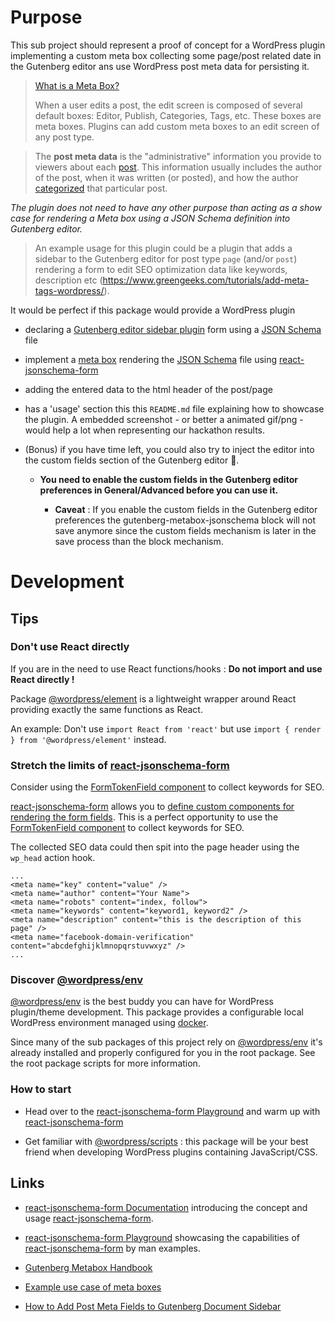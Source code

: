 # Purpose

This sub project should represent a proof of concept for a WordPress plugin implementing a custom meta box collecting some page/post related date in the Gutenberg editor ans use WordPress post meta data for persisting it.

> [What is a Meta Box?](https://developer.wordpress.org/plugins/metadata/custom-meta-boxes/#what-is-a-meta-box)
>
> When a user edits a post, the edit screen is composed of several default boxes: Editor, Publish, Categories, Tags, etc. These boxes are meta boxes. Plugins can add custom meta boxes to an edit screen of any post type.

> The **post meta data** is the "administrative" information you provide to viewers about each [post](https://codex.wordpress.org/Glossary#Post "Glossary"). This information usually includes the author of the post, when it was written (or posted), and how the author [categorized](https://codex.wordpress.org/Glossary#Category "Glossary") that particular post.

_The plugin does not need to have any other purpose than acting as a show case for rendering a Meta box using a JSON Schema definition into Gutenberg editor._

> An example usage for this plugin could be a plugin that adds a sidebar to the Gutenberg editor for post type `page` (and/or `post`) rendering a form to edit SEO optimization data like keywords, description etc (https://www.greengeeks.com/tutorials/add-meta-tags-wordpress/).

It would be perfect if this package would provide a WordPress plugin

- declaring a [Gutenberg editor sidebar plugin](https://developer.wordpress.org/block-editor/how-to-guides/plugin-sidebar-0/) form using a [JSON Schema](https://rjsf-team.github.io/react-jsonschema-form/) file

- implement a [meta box](https://wholesomecode.net/create-custom-meta-boxes-using-the-wordpress-block-editor-gutenberg/) rendering the [JSON Schema](https://rjsf-team.github.io/react-jsonschema-form/) file using [react-jsonschema-form](https://github.com/rjsf-team/react-jsonschema-form)

- adding the entered data to the html header of the post/page

- has a 'usage' section this this `README.md` file explaining how to showcase the plugin. A embedded screenshot - or better a animated gif/png - would help a lot when representing our hackathon results.

- (Bonus) if you have time left, you could also try to inject the editor into the custom fields section of the Gutenberg editor 🤩.

  - __You need to enable the custom fields in the Gutenberg editor preferences in General/Advanced before you can use it.__

    - **Caveat** : If you enable the custom fields in the Gutenberg editor preferences the gutenberg-metabox-jsonschema block will not save anymore since the custom fields mechanism is later in the save process than the block mechanism.

# Development

## Tips

### Don't use React directly

If you are in the need to use React functions/hooks : **Do not import and use React directly !**

Package [@wordpress/element](https://developer.wordpress.org/block-editor/reference-guides/packages/packages-element/) is a lightweight wrapper around React providing exactly the same functions as React.

An example: Don't use `import React from 'react'` but use `import { render } from '@wordpress/element'` instead.

### Stretch the limits of [react-jsonschema-form](https://github.com/rjsf-team/react-jsonschema-form)

Consider using the [FormTokenField component](https://wordpress.github.io/gutenberg/?path=/docs/components-formtokenfield--docs) to collect keywords for SEO.

[react-jsonschema-form](https://github.com/rjsf-team/react-jsonschema-form) allows you to [define custom components for rendering the form fields](https://rjsf-team.github.io/react-jsonschema-form/docs/advanced-customization/custom-widgets-fields). This is a perfect opportunity to use the [FormTokenField component](https://wordpress.github.io/gutenberg/?path=/docs/components-formtokenfield--docs) to collect keywords for SEO.

The collected SEO data could then spit into the page header using the `wp_head` action hook.

```
...
<meta name="key" content="value" />
<meta name="author" content="Your Name">
<meta name="robots" content="index, follow">
<meta name="keywords" content="keyword1, keyword2" />
<meta name="description" content="this is the description of this page" />
<meta name="facebook-domain-verification" content="abcdefghijklmnopqrstuvwxyz" />
...
```

### Discover [@wordpress/env](https://developer.wordpress.org/block-editor/reference-guides/packages/packages-env/)

[@wordpress/env](https://developer.wordpress.org/block-editor/reference-guides/packages/packages-env/) is the best buddy you can have for WordPress plugin/theme development. This package provides a configurable local WordPress environment managed using [docker](https://docker.io).

Since many of the sub packages of this project rely on [@wordpress/env](https://developer.wordpress.org/block-editor/reference-guides/packages/packages-env/) it's already installed and properly configured for you in the root package. See the root package scripts for more information.

### How to start

* Head over to the [react-jsonschema-form Playground](https://rjsf-team.github.io/react-jsonschema-form/) and warm up with [react-jsonschema-form](https://rjsf-team.github.io/react-jsonschema-form/)

- Get familiar with [@wordpress/scripts](https://developer.wordpress.org/block-editor/reference-guides/packages/packages-scripts/) : this package will be your best friend when developing WordPress plugins containing JavaScript/CSS.

## Links

- [react-jsonschema-form Documentation](https://rjsf-team.github.io/react-jsonschema-form/docs/) introducing the concept and usage  [react-jsonschema-form](https://github.com/rjsf-team/react-jsonschema-form).

- [react-jsonschema-form Playground](https://rjsf-team.github.io/react-jsonschema-form/) showcasing the capabilities of [react-jsonschema-form](https://github.com/rjsf-team/react-jsonschema-form) by man examples.

- [Gutenberg Metabox Handbook](https://developer.wordpress.org/block-editor/how-to-guides/metabox/)

- [Example use case of meta boxes](https://wholesomecode.net/create-custom-meta-boxes-using-the-wordpress-block-editor-gutenberg/)

- [How to Add Post Meta Fields to Gutenberg Document Sidebar](https://awhitepixel.com/how-to-add-post-meta-fields-to-gutenberg-document-sidebar/)
